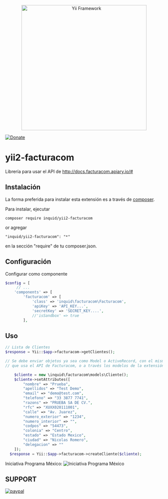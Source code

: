 <p align="center">
    <a href="http://www.yiiframework.com/" target="_blank">
        <img src="http://static.yiiframework.com/files/logo/yii.png" width="400" alt="Yii Framework" />
    </a>
</p>

[![Donate](https://img.shields.io/badge/Donate-PayPal-green.svg)](https://www.paypal.com/cgi-bin/webscr?cmd=_donations&business=contact@inquid.co&item_name=Yii2+extensions+support&item_number=22+Campaign&amount=5%2e00&currency_code=USD)

yii2-facturacom
=====================

Librería para usar el API de http://docs.facturacom.apiary.io/#



## Instalación

La forma preferida para instalar esta extensión es a través de [composer](http://getcomposer.org/download/).

Para instalar, ejecutar

```
composer require inquid/yii2-facturacom
```

or agregar

```
"inquid/yii2-facturacom": "*"
```
en la sección "require" de tu composer.json.

## Configuración

Configurar como componente
```php
$config = [
     // ...
    'components' => [
        'facturacom' => [
            'class' => 'inquid\facturacom\Facturacom',
            'apiKey' => 'API_KEY...',
            'secretKey' => 'SECRET_KEY....',
            //'isSandbox' => true
        ],
```

## Uso
```php
// Lista de Clientes
$response = Yii::$app->facturacom->getClientes();

// Se debe enviar objetos ya sea como Model o ActiveRecord, con el mismo nombre de los parametros 
// que usa el API de Facturacom, o a través los modelos de la extensión

    $cliente = new \inquid\facturacom\models\Cliente();
    $cliente->setAttributes([
        "nombre" => "Prueba",
        "apellidos" => "Test Demo",
        "email" => "demo@test.com",
        "telefono" => "33 3877 7741",
        "razons" => "PRUEBA SA DE CV.",
        "rfc" => "XUXX020111001",
        "calle" => "Av. Juarez",
        "numero_exterior" => "1234",
        "numero_interior" => "",
        "codpos" => "54473",
        "colonia" => "Centro",
        "estado" => "Estado Mexico",
        "ciudad" => "Nicolas Romero",
        "delegacion" => ""
    ]);
  $response = Yii::$app->facturacom->createCliente($cliente);
```
Iniciativa Programa México: 
![Iniciativa Programa México](https://lh5.googleusercontent.com/k6u-DepqdgZzTk15Kxx6UPuZJ0ldiv6EPuhhJYRp8QfB89kLxU-D1D7YdYST-gGXnSxl9LFixzn5sYg=w1920-h990)

SUPPORT
-----
[![paypal](https://www.paypalobjects.com/en_US/i/btn/btn_donateCC_LG.gif)](https://www.paypal.com/cgi-bin/webscr?cmd=_donations&business=contact@inquid.co&item_name=Yii2+extensions+support&item_number=22+Campaign&amount=5%2e00&currency_code=USD)
